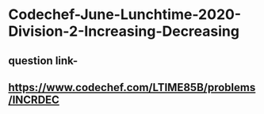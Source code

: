 # Codechef-June-Lunchtime-2020-Division-2-Increasing-Decreasing

## question link-
## https://www.codechef.com/LTIME85B/problems/INCRDEC
